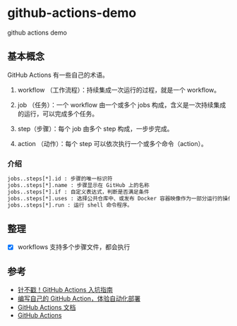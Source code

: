 # github-actions-demo
github actions demo

## 基本概念
GitHub Actions 有一些自己的术语。

1. workflow （工作流程）：持续集成一次运行的过程，就是一个 workflow。

2. job （任务）：一个 workflow 由一个或多个 jobs 构成，含义是一次持续集成的运行，可以完成多个任务。

3. step（步骤）：每个 job 由多个 step 构成，一步步完成。

4. action （动作）：每个 step 可以依次执行一个或多个命令（action）。

### 介绍
```sh
jobs..steps[*].id : 步骤的唯一标识符
jobs..steps[*].name : 步骤显示在 GitHub 上的名称
jobs..steps[*].if : 自定义表达式，判断是否满足条件
jobs..steps[*].uses : 选择公共仓库中、或发布 Docker 容器映像作为一部分运行的操作。例如上面的实例都是使用了公共仓库提供的操作
jobs..steps[*].run : 运行 shell 命令程序。

```

## 整理
- [x] workflows 支持多个步骤文件，都会执行

## 参考
- [针不戳！GitHub Actions 入坑指南](https://juejin.cn/post/6960126908180725773)
- [编写自己的 GitHub Action，体验自动化部署](https://zhuanlan.zhihu.com/p/103552188)
- [GitHub Actions 文档](https://docs.github.com/zh/actions)
- [GitHub Actions](https://github.com/actions)